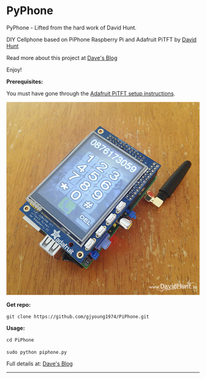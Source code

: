 PyPhone
=======

PyPhone - Lifted from the hard work of David Hunt.
  
DIY Cellphone based on PiPhone Raspberry Pi and Adafruit PiTFT by [David Hunt](http://www.davidhunt.ie) 

Read more about this project at [Dave's Blog](http://www.davidhunt.ie/piphone-a-raspberry-pi-based-smartphone/)

Enjoy!


**Prerequisites:**

You must have gone through the [Adafruit PiTFT setup instructions](http://learn.adafruit.com/adafruit-pitft-28-inch-resistive-touchscreen-display-raspberry-pi).

![img_0872d.jpg](./icons/img_0872d.jpg)

**Get repo:**
    
    git clone https://github.com/gjyoung1974/PiPhone.git
    
    
**Usage:**

    cd PiPhone

    sudo python piphone.py


Full details at: [Dave's Blog](http://www.davidhunt.ie/piphone-a-raspberry-pi-based-smartphone/)

---
